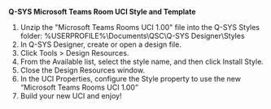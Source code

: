 **Q-SYS Microsoft Teams Room UCI Style and Template**



1. Unzip the "Microsoft Teams Rooms UCI 1.00" file into the Q-SYS Styles folder: %USERPROFILE%\Documents\QSC\Q-SYS Designer\Styles
2. In Q-SYS Designer, create or open a design file.
3. Click Tools > Design Resources.
4. From the Available list, select the style name, and then click Install Style.
5. Close the Design Resources window.
6. In the UCI Properties, configure the Style property to use the new “Microsoft Teams Rooms UCI 1.00”
7. Build your new UCI and enjoy!
